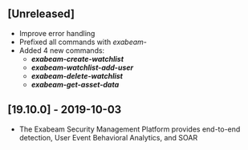 ## [Unreleased]
  - Improve error handling
  - Prefixed all commands with *exabeam-*
  - Added 4 new commands:
    - ***exabeam-create-watchlist***
    - ***exabeam-watchlist-add-user***
    - ***exabeam-delete-watchlist***
    - ***exabeam-get-asset-data***



## [19.10.0] - 2019-10-03
   - The Exabeam Security Management Platform provides end-to-end detection, User Event Behavioral Analytics, and SOAR